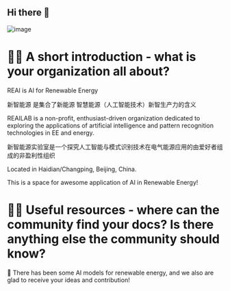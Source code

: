 
## Hi there 👋
![image](https://github.com/user-attachments/assets/a638c262-5911-4aae-ac1d-474c3eab17b5)


# 🙋‍♀️ A short introduction - what is your organization all about?


REAI is AI for Renewable Energy

新智能源 是集合了新能源 智慧能源（人工智能技术）新智生产力的含义

REAILAB is a non-profit, enthusiast-driven organization dedicated to exploring the applications of artificial intelligence and pattern recognition technologies in EE and energy.

新智能源实验室是一个探究人工智能与模式识别技术在电气能源应用的由爱好者组成的非盈利性组织

Located in Haidian/Changping, Beijing, China.

This is a space for awesome application of AI in Renewable Energy!

# 👩‍💻 Useful resources - where can the community find your docs? Is there anything else the community should know?

🧙 There has been some AI models for renewable energy, and we also are glad to receive your ideas and contribution!

<!--

**Here are some ideas to get you started:**

🙋‍♀️ A short introduction - what is your organization all about?
🌈 Contribution guidelines - how can the community get involved?
👩‍💻 Useful resources - where can the community find your docs? Is there anything else the community should know?
🍿 Fun facts - what does your team eat for breakfast?
🧙 Remember, you can do mighty things with the power of [Markdown](https://docs.github.com/github/writing-on-github/getting-started-with-writing-and-formatting-on-github/basic-writing-and-formatting-syntax)
-->

<!--

**Here are some ideas to get you started:**

🙋‍♀️ A short introduction - what is your organization all about?
🌈 Contribution guidelines - how can the community get involved?
👩‍💻 Useful resources - where can the community find your docs? Is there anything else the community should know?
🍿 Fun facts - what does your team eat for breakfast?
🧙 Remember, you can do mighty things with the power of [Markdown](https://docs.github.com/github/writing-on-github/getting-started-with-writing-and-formatting-on-github/basic-writing-and-formatting-syntax)
-->

